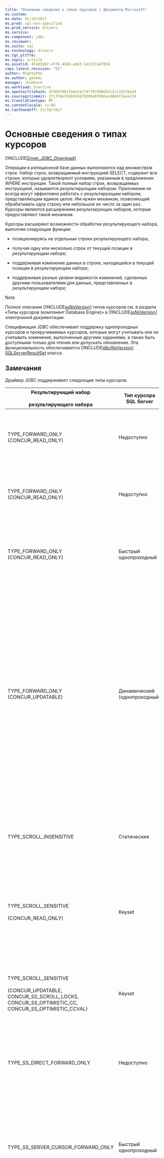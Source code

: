 ```yaml
---
title: "Основные сведения о типах курсоров | Документы Microsoft"
ms.custom: 
ms.date: 01/19/2017
ms.prod: sql-non-specified
ms.prod_service: drivers
ms.service: 
ms.component: jdbc
ms.reviewer: 
ms.suite: sql
ms.technology: drivers
ms.tgt_pltfrm: 
ms.topic: article
ms.assetid: 4f4d3db7-4f76-450d-ab63-141237a4f034
caps.latest.revision: "51"
author: MightyPen
ms.author: genemi
manager: jhubbard
ms.workload: Inactive
ms.openlocfilehash: dfd697881fbde24c797707990d53c2cc33576a24
ms.sourcegitcommit: 2713f8e7b504101f9298a0706bacd84bf2eaa174
ms.translationtype: MT
ms.contentlocale: ru-RU
ms.lasthandoff: 11/18/2017
---
```

# <a name="understanding-cursor-types"></a>Основные сведения о типах курсоров
[!INCLUDE[Driver_JDBC_Download](../../includes/driver_jdbc_download.md)]

  Операции в реляционной базе данных выполняются над множеством строк. Набор строк, возвращаемый инструкцией SELECT, содержит все строки, которые удовлетворяют условиям, указанным в предложении WHERE инструкции. Такой полный набор строк, возвращаемых инструкцией, называется результирующим набором. Приложения не всегда могут эффективно работать с результирующим набором, представляющим единое целое. Им нужен механизм, позволяющий обрабатывать одну строку или небольшое их число за один раз. Курсоры являются расширением результирующих наборов, которые предоставляют такой механизм.  
  
 Курсоры расширяют возможности обработки результирующего набора, выполняя следующие функции:  
  
-   позиционируясь на отдельные строки результирующего набора;  
  
-   получая одну или несколько строк от текущей позиции в результирующем наборе;  
  
-   поддерживая изменение данных в строке, находящейся в текущей позиции в результирующем наборе;  
  
-   поддерживая разные уровни видимости изменений, сделанных другими пользователями для данных, представленных в результирующем наборе;  
  
> [!NOTE]  
>  Полное описание [!INCLUDE[ssNoVersion](../../includes/ssnoversion_md.md)] типов курсоров см. в разделе «Типы курсоров (компонент Database Engine)» в [!INCLUDE[ssNoVersion](../../includes/ssnoversion_md.md)] электронной документации.  
  
 Спецификация JDBC обеспечивает поддержку однопроходных курсоров и прокручиваемых курсоров, которые могут учитывать или не учитывать изменения, выполненные другими заданиями, а также быть доступными только для чтения или допускать обновление. Эта функциональность обеспечивается [!INCLUDE[jdbcNoVersion](../../includes/jdbcnoversion_md.md)] [SQLServerResultSet](../../connect/jdbc/reference/sqlserverresultset-class.md) класса.  
  
## <a name="remarks"></a>Замечания  
 Драйвер JDBC поддерживает следующие типы курсоров.  
  
|Результирующий набор<br /><br /> результирующего набора|Тип курсора SQL Server|Характеристики|select<br /><br /> Метод|Буферизация<br /><br /> ответов|Description|  
|------------------------------------|----------------------------|---------------------|-----------------------|----------------------------|-----------------|  
|TYPE_FORWARD_ONLY (CONCUR_READ_ONLY)|Недоступно|Однонаправленный, только для чтения|direct|переполненные|Приложение выполняет один (однонаправленный) проход по результирующему набору. Этот режим активен по умолчанию и действует аналогично курсору TYPE_SS_DIRECT_FORWARD_ONLY. Драйвер считывает весь результирующий набор с сервера в память во время выполнения инструкции.|  
|TYPE_FORWARD_ONLY (CONCUR_READ_ONLY)|Недоступно|Однонаправленный, только для чтения|direct|adaptive|Приложение выполняет один (однонаправленный) проход по результирующему набору. Работает аналогично курсору TYPE_SS_DIRECT_FORWARD_ONLY. Драйвер считывает строки с сервера по мере того как приложение запрашивает строки. Это позволяет снизить загрузку памяти на стороне клиента.|  
|TYPE_FORWARD_ONLY (CONCUR_READ_ONLY)|Быстрый однопроходный|Однонаправленный, только для чтения|курсор|Недоступно|Приложение должно выполнить один (однонаправленный) проход по результирующему набору, используя серверный курсор. Работает аналогично курсору TYPE_SS_SERVER_CURSOR_FORWARD_ONLY.<br /><br /> Строки извлекаются с сервера блоками, размер которых определяется размером выборки.|  
|TYPE_FORWARD_ONLY (CONCUR_UPDATABLE)|Динамический (однопроходный)|Однопроходный, обновляемый|Недоступно|Недоступно|Приложение должно выполнить один (однонаправленный) проход по результирующему набору, чтобы обновить одну или несколько строк.<br /><br /> Строки извлекаются с сервера блоками, размер которых определяется размером выборки.<br /><br /> По умолчанию размер выборки фиксируется, когда приложение вызывает [setFetchSize](../../connect/jdbc/reference/setfetchsize-method-sqlserverresultset.md) метод [SQLServerResultSet](../../connect/jdbc/reference/sqlserverresultset-class.md) объекта.<br /><br /> **Примечание:** драйвер JDBC предоставляет функцию адаптивной буферизации, которая позволяет получать результаты выполнения инструкции из [!INCLUDE[ssNoVersion](../../includes/ssnoversion_md.md)] как приложение должно их, а не все сразу. Например, если приложение должно получить данные, которые не могут полностью разместиться в памяти приложения, адаптивная буферизация позволяет клиентскому приложению получать значения в виде потока. По умолчанию драйвера "**адаптивный**». Тем не менее, чтобы включить адаптивную буферизацию для однопроходных обновляемых результирующих наборов, приложение должно явно вызвать [setResponseBuffering](../../connect/jdbc/reference/setresponsebuffering-method-sqlserverstatement.md) метод [SQLServerStatement](../../connect/jdbc/reference/sqlserverstatement-class.md) объекта предоставляя **строка** значение «**адаптивной»**. Образец кода см. в разделе [обновление большой образец данных](../../connect/jdbc/updating-large-data-sample.md).|  
|TYPE_SCROLL_INSENSITIVE|Статические|Прокручиваемый, без поддержки обновления.<br /><br /> Внешние операции обновления, вставки и удаления строк не видимы.|Недоступно|Недоступно|Приложению требуется моментальный снимок базы данных. Результирующий набор не поддерживает обновление. Поддерживается только CONCUR_READ_ONLY.  Все остальные типы параллелизмы в случае использования с этим типом курсора вызывают исключение.<br /><br /> Строки извлекаются с сервера блоками, размер которых определяется размером выборки.|  
|TYPE_SCROLL_SENSITIVE<br /><br /> (CONCUR_READ_ONLY)|Keyset|Прокручиваемый, только для чтения. Внешние обновления строки являются видимыми, а операции удаления отображаются как отсутствующие данные.<br /><br /> Внешние операции вставки невидимы.|Недоступно|Недоступно|Приложению должны быть видимы только измененные данные для существующих строк.<br /><br /> Строки извлекаются с сервера блоками, размер которых определяется размером выборки.|  
|TYPE_SCROLL_SENSITIVE<br /><br /> (CONCUR_UPDATABLE, CONCUR_SS_SCROLL_LOCKS, CONCUR_SS_OPTIMISTIC_CC, CONCUR_SS_OPTIMISTIC_CCVAL)|Keyset|Прокручиваемый, обновляемый.<br /><br /> Внешние и внутренние обновления строки являются видимыми, а операции удаления отображаются как отсутствующие данные; операции вставки невидимы.|Недоступно|Недоступно|Приложение может изменять данные в существующих строках с помощью объекта ResultSet. Приложения также должны быть видимы увидеть изменения в строках, выполненные другими пользователями вне объекта ResultSet.<br /><br /> Строки извлекаются с сервера блоками, размер которых определяется размером выборки.|  
|TYPE_SS_DIRECT_FORWARD_ONLY|Недоступно|Однонаправленный, только для чтения|Недоступно|Полная или адаптивная|Целое значение = 2003. Предоставляет клиентский курсор, доступный только для чтения, с полной буферизацией. Серверный курсор не создается.<br /><br /> Поддерживается только тип параллелизма CONCUR_READ_ONLY. Все остальные типы параллелизмы в случае использования с этим типом курсора вызывают исключение.|  
|TYPE_SS_SERVER_CURSOR_FORWARD_ONLY|Быстрый однопроходный|Однонаправленный|Недоступно|Недоступно|Целое значение = 2004. Быстрый режим, доступ ко всем данным выполняется с помощью серверного курсора. В случае использования с типом параллелизма CONCUR_UPDATABLE возможно обновление.<br /><br /> Строки извлекаются с сервера блоками, размер которых определяется размером выборки.<br /><br /> Чтобы включить адаптивную буферизацию в этом случае, приложение должно явно вызвать [setResponseBuffering](../../connect/jdbc/reference/setresponsebuffering-method-sqlserverstatement.md) метод [SQLServerStatement](../../connect/jdbc/reference/sqlserverstatement-class.md) , предоставив **строки**  значение «**адаптивной»**. Образец кода см. в разделе [обновление большой образец данных](../../connect/jdbc/updating-large-data-sample.md).|  
|TYPE_SS_SCROLL_STATIC|Статические|Не отражает обновления, выполненные другими пользователями.|Недоступно|Недоступно|Целое значение = 1004. Приложению требуется моментальный снимок базы данных. Это [!INCLUDE[ssNoVersion](../../includes/ssnoversion_md.md)]-синоним для типа JDBC TYPE_SCROLL_INSENSITIVE и имеет одинаковые параметры параллелизма по умолчанию.<br /><br /> Строки извлекаются с сервера блоками, размер которых определяется размером выборки.|  
|TYPE_SS_SCROLL_KEYSET<br /><br /> (CONCUR_READ_ONLY)|Keyset|Прокручиваемый, только для чтения. Внешние обновления строки являются видимыми, а операции удаления отображаются как отсутствующие данные.<br /><br /> Внешние операции вставки невидимы.|Недоступно|Недоступно|Целое значение = 1005. Приложению должны быть видимы только измененные данные для существующих строк. Это [!INCLUDE[ssNoVersion](../../includes/ssnoversion_md.md)]-синоним для типа JDBC TYPE_SCROLL_SENSITIVE и имеет одинаковые параметры параллелизма по умолчанию.<br /><br /> Строки извлекаются с сервера блоками, размер которых определяется размером выборки.|  
|TYPE_SS_SCROLL_KEYSET<br /><br /> (CONCUR_UPDATABLE, CONCUR_SS_SCROLL_LOCKS, CONCUR_SS_OPTIMISTIC_CC, CONCUR_SS_OPTIMISTIC_CCVAL)|Keyset|Прокручиваемый, обновляемый.<br /><br /> Внешние и внутренние обновления строки являются видимыми, а операции удаления отображаются как отсутствующие данные; операции вставки невидимы.|Недоступно|Недоступно|Целое значение = 1005. Приложение должно изменять данные, или для него должны быть видимыми измененные данные для существующих строк. Это [!INCLUDE[ssNoVersion](../../includes/ssnoversion_md.md)]-синоним для типа JDBC TYPE_SCROLL_SENSITIVE и имеет одинаковые параметры параллелизма по умолчанию.<br /><br /> Строки извлекаются с сервера блоками, размер которых определяется размером выборки.|  
|TYPE_SS_SCROLL_DYNAMIC<br /><br /> (CONCUR_READ_ONLY)|Динамический|Прокручиваемый, только для чтения.<br /><br /> Внешние операции обновления и вставки строк являются видимыми, а операции удаления представляются как временно отсутствующие данные в текущем буфере выборки.|Недоступно|Недоступно|Целое значение = 1006. Приложению должны быть видимы измененные данные для существующих строк, а также вставленные и обновленные строки за время существования курсора.<br /><br /> Строки извлекаются с сервера блоками, размер которых определяется размером выборки.|  
|TYPE_SS_SCROLL_DYNAMIC<br /><br /> (CONCUR_UPDATABLE, CONCUR_SS_SCROLL_LOCKS, CONCUR_SS_OPTIMISTIC_CC, CONCUR_SS_OPTIMISTIC_CCVAL)|Динамический|Прокручиваемый, обновляемый.<br /><br /> Внешние и внутренние операции обновления и вставки строк являются видимыми, а операции удаления представляются как временно отсутствующие данные в текущем буфере выборки.|Недоступно|Недоступно|Целое значение = 1006. Приложение может изменить данные для существующих строк, или вставки или удаления строк с помощью объекта ResultSet. Приложения также должны быть видимы увидеть изменения, вставки и удаления, выполненные другими пользователями вне объекта ResultSet.<br /><br /> Строки извлекаются с сервера блоками, размер которых определяется размером выборки.|  
  
## <a name="cursor-positioning"></a>Позиционирование курсоров  
 Курсоры TYPE_FORWARD_ONLY, TYPE_SS_DIRECT_FORWARD_ONLY и TYPE_SS_SERVER_CURSOR_FORWARD_ONLY поддерживают только [Далее](../../connect/jdbc/reference/next-method-sqlserverresultset.md) метод позиционирования.  
  
 Курсор TYPE_SS_SCROLL_DYNAMIC не поддерживает [абсолютный](../../connect/jdbc/reference/absolute-method-sqlserverresultset.md) и [getRow](../../connect/jdbc/reference/getrow-method-sqlserverresultset.md) методы. Метод absolute можно приблизительно заменить сочетанием вызова [первый](../../connect/jdbc/reference/first-method-sqlserverresultset.md) и [относительный](../../connect/jdbc/reference/relative-method-sqlserverresultset.md) методы для динамических курсоров.  
  
 Метод getRow поддерживается только курсорами TYPE_FORWARD_ONLY, TYPE_SS_DIRECT_FORWARD_ONLY, TYPE_SS_SERVER_CURSOR_FORWARD_ONLY, TYPE_SS_SCROLL_KEYSET и TYPE_SS_SCROLL_STATIC. Метод getRow со всеми типами однонаправленного курсора возвращает количество строк, считанных в курсоре на данный момент.  
  
> [!NOTE]  
>  Если приложение выполняет неподдерживаемый позиционирования или неподдерживаемый вызов метода getRow курсора, создается исключение с сообщением, «запрошенная операция не поддерживается с этим типом курсора.»  
  
 Доступ к удаленным строкам предоставляется только курсорами TYPE_SS_SCROLL_KEYSET и эквивалентными курсорами TYPE_SCROLL_SENSITIVE. Если курсор находится в удаленной строке, значения столбцов недоступны и [rowDeleted](../../connect/jdbc/reference/rowdeleted-method-sqlserverresultset.md) метод возвращает значение «true». Вызовы для получения\<типа > методы исключение с сообщением, «Не удается получить значение из удаленной строки». Удаленные строки нельзя обновлять. Если попытаться вызвать обновление\<типа > метод на удаленную строку, возникает исключение с сообщением, «не удается обновить удаленную строку». Курсор TYPE_SS_SCROLL_DYNAMIC работает аналогичным образом, пока не выходит за пределы текущего буфера выборки.  
  
 Однопроходные и динамические курсоры предоставляют доступ к удаленным строкам аналогичным образом, но только при условии, что курсоры остаются доступными в буфере выборки. Для однопроходных курсоров это реализуется довольно очевидным образом. Для динамических курсоров ситуация усложняется в случае, когда размер выборки превышает 1. Приложение может перемещать курсор в обоих направлениях в пределах окна, заданного буфером выборки, однако удаленная строка будет исчезать, когда курсор будет покидать исходный буфер выборки, в котором была обновлена строка. Если временно удаленные строки не должны отображаться приложению, использующему динамические курсоры, следует использовать относительную выборку (0).  
  
 Если значения ключа для строки курсора TYPE_SS_SCROLL_KEYSET или TYPE_SCROLL_SENSITIVE обновляются с помощью курсора, то строка сохраняет исходную позицию в результирующем наборе независимо от того, отвечает ли обновленная строка условиям выборки курсора. Если строка обновляется вне курсора, то удаленная строка будет выводиться в исходной позиции строки, однако будет видна в курсоре только в случае, если в курсоре ранее присутствовала другая строка с новыми значениями ключа, однако затем была удалена.  
  
 Для динамических курсоров обновленные строки будут сохранять свои позиции в буфере выборки, пока курсор не покинет окно, определенное буфером выборки. Обновленные строки могут вновь появляться в других позициях в результирующем наборе или полностью исчезать. Приложения, которые должны избегать временной потери согласованности в результирующем наборе, должны использовать размер выборки 1 (по умолчанию используется 8 строк для параллелизма CONCUR_SS_SCROLL_LOCKS и 128 строк для остальных режимов параллелизма).  
  
## <a name="cursor-conversion"></a>Преобразование курсоров  
 [!INCLUDE[ssNoVersion](../../includes/ssnoversion_md.md)]Иногда выбирает реализацию типа курсора, отличный от запрошенного, который называется неявным преобразованием курсора (или ухудшением курсора). Дополнительные сведения о неявном преобразовании курсора см. в разделе «Использование неявных преобразований курсора» в [!INCLUDE[ssNoVersion](../../includes/ssnoversion_md.md)] электронной документации.  
  
 С [!INCLUDE[ssVersion2000](../../includes/ssversion2000_md.md)], при обновлении данных по результирующему ResultSet.TYPE_SCROLL_SENSITIVE и ResultSet.CONCUR_UPDATABLE задано, создается исключение с сообщение «курсора только для чтения». Это исключение возникает, поскольку [!INCLUDE[ssVersion2000](../../includes/ssversion2000_md.md)] выполнил неявное преобразование курсора, для этого результирующего набора и не вернул обновляемый курсор, который был запрошен.  
  
 Для этой проблемы существует два возможных решения.  
  
-   Убедитесь, что базовая таблица содержит первичный ключ.  
  
-   Используйте [SQLServerResultSet.TYPE_SS_SCROLL_DYNAMIC](../../connect/jdbc/reference/type-ss-scroll-dynamic-field-sqlserverresultset.md) вместо ResultSet.TYPE_SCROLL_SENSITIVE создания инструкции.  
  
## <a name="cursor-updating"></a>Обновление курсоров  
 Обновления на месте поддерживаются для курсоров, если тип курсора и тип параллелизма поддерживают обновления. Если курсор не располагается в обновляемой строке в результирующем наборе (не get\<типа > успешного вызова метода), вызов обновления\<типа > метод будет вызывать исключение с сообщением, «результирующий набор не содержит текущую строку.» В спецификации JDBC утверждается, что если метод обновления вызывается для столбца курсора, имеющего тип CONCUR_READ_ONLY, то создается исключение. В ситуациях, когда строка не обновления, например из-за конфликта оптимистичного параллелизма, например в случае конкурирующих операций обновления или удаления, исключение может не создаваться до [insertRow](../../connect/jdbc/reference/insertrow-method-sqlserverresultset.md), [updateRow](../../connect/jdbc/reference/updaterow-method-sqlserverresultset.md), или [deleteRow](../../connect/jdbc/reference/deleterow-method-sqlserverresultset.md) вызывается.  
  
 После вызова метода для обновления\<тип >, столбцу будет невозможен с помощью get\<типа > до updateRow или [cancelRowUpdates](../../connect/jdbc/reference/cancelrowupdates-method-sqlserverresultset.md) был вызван. Это позволяет избежать проблем, когда столбец обновляется с использованием типа, который отличается от типа, возвращенного сервером, а последующие вызовы метода считывания могут привести к преобразованиям типа на клиентской стороне, которые дают неточные результаты. Вызовы для получения\<типа > будет вызвано исключение с сообщением, «обновляемым столбцам невозможен до вызова метода updateRow() или cancelRowUpdates() был вызван.»  
  
> [!NOTE]  
>  Если метод updateRow вызывается, когда столбцы не обновлены, драйвер JDBC вызовет исключение с сообщением, «метод updateRow() вызван, когда столбцы не обновлены.»  
  
 После [moveToInsertRow](../../connect/jdbc/reference/movetoinsertrow-method-sqlserverresultset.md) был вызван, будет создано исключение при любой метод, отличный от получения\<тип >, обновить\<тип >, insertRow и методов позиционирования курсора (включая [ moveToCurrentRow](../../connect/jdbc/reference/movetocurrentrow-method-sqlserverresultset.md)) вызываются в результирующем наборе. Метод moveToInsertRow фактически переводит результирующий набор в режим вставки, а методы позиционирования курсора отменяют режим вставки. Вызовы относительного позиционирования курсора перемещают курсор относительно позиции, в которой он находился перед moveToInsertRow был вызван. После вызова позиционирования курсора ожидаемая позиция назначения становится новой позицией курсора.  
  
 Если вызов позиционирования курсора, выполненный в инструкции insert режиме не завершается успешно, позиция курсора после ошибки вызова будет Исходная позиция курсора до moveToInsetRow был вызван. Если происходит сбой insertRow, то курсор остается в строке вставки и курсор остается в режиме вставки.  
  
 Столбцы в строке вставке первоначально находятся в неинициализированном состоянии. Вызовы к обновлению\<типа > метод присвоено состояние столбца инициализирована. Вызов get\<типа > метода для неинициализированного столбца возникло исключение. Вызов метода insertRow возвращает все столбцы в строке вставки в неинициализированное состояние.  
  
 Если какие-либо столбцы не инициализированы, когда вызывается метод insertRow, вставляется значение по умолчанию для столбца. Если значение по умолчанию отсутствует, но столбец допускает значение NULL, то вставляется значение NULL. Если отсутствует значение по умолчанию, и столбец не допускает значения NULL, то сервер возвращает ошибку, и создается исключение.  
  
> [!NOTE]  
>  Вызовы метода getRow возвращает 0 в режиме вставки.  
>   
>  Драйвер JDBC не поддерживает позиционированные операции обновления и удаления. В соответствии со спецификацией JDBC [setCursorName](../../connect/jdbc/reference/setcursorname-method-sqlserverstatement.md) метод не оказывает влияния и [getCursorName](../../connect/jdbc/reference/getcursorname-method-sqlserverresultset.md) метод будет вызывать исключение при вызове.  
>   
>  Статические курсоры и курсоры, доступные только для чтения, никогда не поддерживают обновление.  
>   
>  SQL Server ограничивает использование серверных курсоров единственным результирующим набором. Если пакет или хранимая процедура содержит несколько инструкций, то необходимо использовать клиентский однопроходный курсор, доступный только для чтения.  
  
## <a name="see-also"></a>См. также:  
 [Управление результирующими наборами с помощью драйвера JDBC](../../connect/jdbc/managing-result-sets-with-the-jdbc-driver.md)  
  
  
